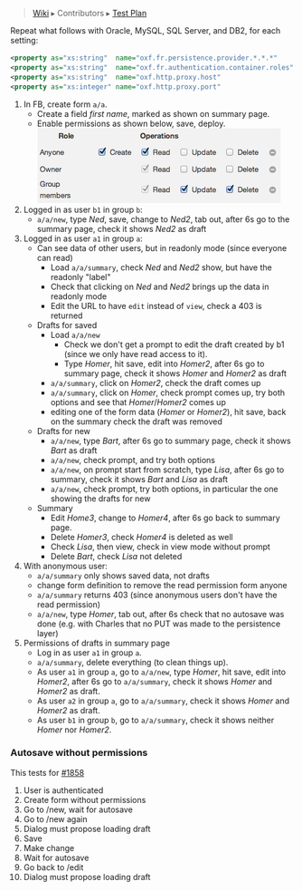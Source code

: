 > [Wiki](Home) ▸ Contributors ▸ [Test Plan](./Contributors-:-Test-Plan)

Repeat what follows with Oracle, MySQL, SQL Server, and DB2, for each setting:

```xml
<property as="xs:string"  name="oxf.fr.persistence.provider.*.*.*"     value="..."/>
<property as="xs:string"  name="oxf.fr.authentication.container.roles" value="a b"/>
<property as="xs:string"  name="oxf.http.proxy.host"                   value="localhost"/>
<property as="xs:integer" name="oxf.http.proxy.port"                   value="8888"/>
```

1. In FB, create form `a/a`.
    - Create a field *first name*, marked as shown on summary page.
    - Enable permissions as shown below, save, deploy.  
        ![Permissions dialog](images/test-permissions.png)
2. Logged in as user `b1` in group `b`:
    - `a/a/new`, type *Ned*, save, change to *Ned2*, tab out, after 6s go to the summary page, check it shows *Ned2* as draft
3. Logged in as user `a1` in group `a`:
    - Can see data of other users, but in readonly mode (since everyone can read)
        - Load `a/a/summary`, check *Ned* and *Ned2* show, but have the readonly "label"
        - Check that clicking on *Ned* and *Ned2* brings up the data in readonly mode
        - Edit the URL to have `edit` instead of `view`, check a 403 is returned
    - Drafts for saved
        - Load `a/a/new`
            - Check we don't get a prompt to edit the draft created by b1 (since we only have read access to it).
            - Type *Homer*, hit save, edit into *Homer2*, after 6s go to summary page, check it shows *Homer* and *Homer2* as draft
        - `a/a/summary`, click on *Homer2*, check the draft comes up
        - `a/a/summary`, click on *Homer*, check prompt comes up, try both options and see that *Homer*/*Homer2* comes up
        - editing one of the form data (*Homer* or *Homer2*), hit save, back on the summary check the draft was removed
    - Drafts for new
        - `a/a/new`, type *Bart*, after 6s go to summary page, check it shows *Bart* as draft
        - `a/a/new`, check prompt, and try both options
        - `a/a/new`, on prompt start from scratch, type *Lisa*, after 6s go to summary, check it shows *Bart* and *Lisa* as draft
        - `a/a/new`, check prompt, try both options, in particular the one showing the drafts for new
    - Summary
        - Edit *Home3*, change to *Homer4*, after 6s go back to summary page.
        - Delete *Homer3*, check *Homer4* is deleted as well
        - Check *Lisa*, then view, check in view mode without prompt
        - Delete *Bart*, check *Lisa* not deleted
4. With anonymous user:
    - `a/a/summary` only shows saved data, not drafts
    - change form definition to remove the read permission form anyone
    - `a/a/summary` returns 403 (since anonymous users don't have the read permission)
    - `a/a/new`, type *Homer*, tab out, after 6s check that no autosave was done (e.g. with Charles that no PUT was made to the persistence layer)
5. Permissions of drafts in summary page
    - Log in as user `a1` in group `a`.
    - `a/a/summary`, delete everything (to clean things up).
    - As user `a1` in group `a`, go to `a/a/new`, type *Homer*, hit save, edit into *Homer2*, after 6s go to `a/a/summary`, check it shows *Homer* and *Homer2* as draft.
    - As user `a2` in group `a`, go to `a/a/summary`, check it shows *Homer* and *Homer2* as draft.
    - As user `b1` in group `b`, go to `a/a/summary`, check it shows neither *Homer* nor *Homer2*.

### Autosave without permissions

This tests for [#1858](https://github.com/orbeon/orbeon-forms/issues/1858)

1. User is authenticated
1. Create form without permissions
1. Go to /new, wait for autosave
1. Go to /new again
1. Dialog must propose loading draft
1. Save
1. Make change
1. Wait for autosave
1. Go back to /edit
1. Dialog must propose loading draft